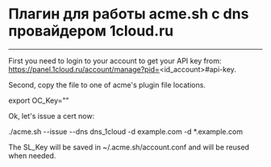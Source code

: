 # Плагин для работы acme.sh c dns провайдером 1cloud.ru

----
First you need to login to your account to get your API key from: https://panel.1cloud.ru/account/manage?pid=<id_account>#api-key.

Second, copy the file to one of acme's plugin file locations.

export OC_Key="<key>"

Ok, let's issue a cert now:

./acme.sh --issue --dns dns_1cloud -d example.com -d *.example.com

The SL_Key will be saved in ~/.acme.sh/account.conf and will be reused when needed.